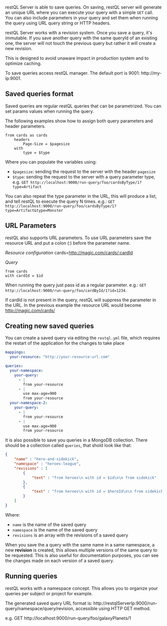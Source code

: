 restQL Server is able to save queries. On saving, restQL server will generate an unique URL where you can execute your query with a simple `GET` call. You can also include parameters in your query and set them when running the query using URL query string or HTTP headers.

restQL Server works with a revision system. Once you save a query, it's immutable. If you save another query with the same queryId of an existing one, the server will not touch the previous query but rather it will create a new revision.

This is designed to avoid unaware impact in production system and to optimize caching.

To save queries access restQL manager. The default port is 9001: http://my-ip:9001.

## Saved queries format

Saved queries are regular restQL queries that can be parametrized. You can set params values when running the query.

The following examples show how to assign both query parameters and header parameters.

```
from cards as cards
    headers
        Page-Size = $pagesize
    with
        type = $type
```

Where you can populate the variables using:

+ `$pagesize`: sending the request to the server with the header `pagesize`
+ `$type`: sending the request to the server with a query parameter type, e.g. `GET http://localhost:9000/run-query/foo/cardsByType/1?type=Artifact`

You can also repeat the type parameter in the URL, this will produce a list, and tell restQL to execute the query N times. e.g.: `GET http://localhost:9000/run-query/foo/cardsByType/1?type=Artifact&type=Monster`

## URL Parameters

restQL also supports URL parameters. To use URL parameters save the resource URL and put a colon (:) before the parameter name.

*Resource configuration* 
cards=http://magic.com/cards/:cardId

*Query*
```
from cards
with cardId = $id
```
When running the query just pass id as a regular parameter. e.g.: `GET http://localhost:9000/run-query/foo/cardById/1?id=1234`.

If cardId is not present in the query, restQL will suppress the parameter in the URL. In the previous example the resource URL would become http://magic.com/cards/

## Creating new saved queries

You can create a saved query via editing the `restql.yml` file, which requires the restart of the application for the changes to take place

``` yml
mappings:
  your-resource: "http://your-resource-url.com"

queries:
  your-namespace:
    your-query:
      - |
        from your-resource
      - |
        use max-age=900
        from your-resource
  your-namespace-2:
    your-query:
      - |
        from your-resource
      - |
        use max-age=900
        from your-resource
```

It is also possible to save you queries in a MongoDB collection. There should be a collection called `queries`, that shold look like that:
```json
{
    "name" : "hero-and-sidekick",
    "namespace" : "heroes-league",
    "revisions" : [ 
        {
            "text" : "from heroes\n with id = $id\n\n from sidekick"
        }, 
        {
            "text" : "from heroes\n with id = $heroId\n\n from sidekick\n with id = $sidekickId" 
        }
    ]
}
```

Where:
* `name` is the name of the saved query
* `namespace` is the name of the saved query
* `revisions` is an array with the revisions of a saved query

When you save the a query with the same name in a same namespace, a new **revision** is created, this allows multiple versions of the same query to be requested. This is also useful for documentation purposes, you can see the changes made on each version of a saved query.

## Running queries

restQL works with a namespace concept. This allows you to organize your queries per subject or project for example.

The generated saved query URL format is: http://restqlServerIp:9000/run-query/namespace/query/revision, accessible using HTTP GET method.

e.g. GET http://localhost:9000/run-query/foo/galaxyPlanets/1

